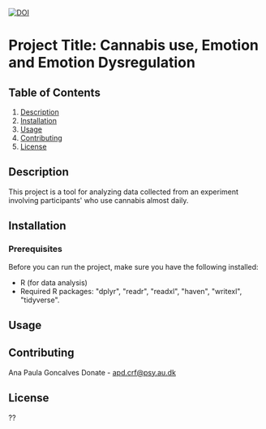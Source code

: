 [![DOI](XXXXX)](XXXXXX)


<!-- ABOUT THE PROJECT -->
# Project Title: Cannabis use, Emotion and Emotion Dysregulation

## Table of Contents

1. [Description](#description)
2. [Installation](#installation)
3. [Usage](#usage)
4. [Contributing](#contributing)
5. [License](#license)

## Description

This project is a tool for analyzing data collected from an experiment involving participants' who use cannabis almost daily. 

## Installation
### Prerequisites
Before you can run the project, make sure you have the following installed:

- R (for data analysis)
- Required R packages: "dplyr", "readr", "readxl", "haven", "writexl", "tidyverse".

## Usage

## Contributing
Ana Paula Goncalves Donate - apd.crf@psy.au.dk

## License
??








